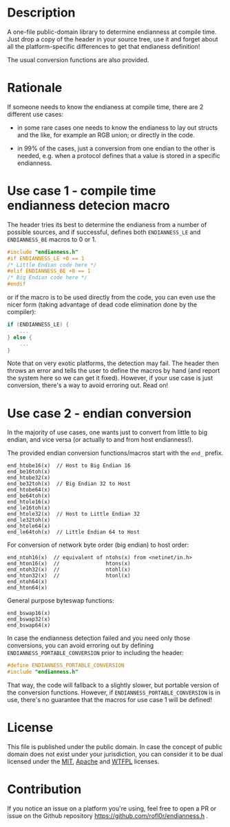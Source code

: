 # Description

A one-file public-domain library to determine endianness at compile time.
Just drop a copy of the header in your source tree, use it and forget about all
the platform-specific differences to get that endianess definition!

The usual conversion functions are also provided.

# Rationale

If someone needs to know the endianess at compile time, there are 2 different
use cases:

- in some rare cases one needs to know the endianess to lay out structs and the
  like, for example an RGB union; or directly in the code.

- in 99% of the cases, just a conversion from one endian to the other is needed,
  e.g. when a protocol defines that a value is stored in a specific endianness.

# Use case 1 - compile time endianness detecion macro

The header tries its best to determine the endianess from a number of possible
sources, and if successful, defines both `ENDIANNESS_LE` and `ENDIANNESS_BE`
macros to 0 or 1.

```C
#include "endianness.h"
#if ENDIANNESS_LE +0 == 1
/* Little Endian code here */
#elif ENDIANNESS_BE +0 == 1
/* Big Endian code here */
#endif
```

or if the macro is to be used directly from the code, you can even use the nicer
form (taking advantage of dead code elimination done by the compiler):

```C
if (ENDIANNESS_LE) {
    ...
} else {
    ...
}
```

Note that on very exotic platforms, the detection may fail. The header then
throws an error and tells the user to define the macros by hand (and report the
system here so we can get it fixed).
However, if your use case is just conversion, there's a way to avoid erroring
out. Read on!

# Use case 2 - endian conversion

In the majority of use cases, one wants just to convert from little to big
endian, and vice versa (or actually to and from host endianness!).

The provided endian conversion functions/macros start with the `end_` prefix.

```
end_htobe16(x)  // Host to Big Endian 16
end_be16toh(x)
end_htobe32(x)
end_be32toh(x)  // Big Endian 32 to Host
end_htobe64(x)
end_be64toh(x)
end_htole16(x)
end_le16toh(x)
end_htole32(x)  // Host to Little Endian 32
end_le32toh(x)
end_htole64(x)
end_le64toh(x)  // Little Endian 64 to Host
```

For conversion of network byte order (big endian) to host order:
```
end_ntoh16(x)  // equivalent of ntohs(x) from <netinet/in.h>
end_hton16(x)  //               htons(x)
end_ntoh32(x)  //               ntohl(x)
end_hton32(x)  //               htonl(x)
end_ntoh64(x)
end_hton64(x)
```

General purpose byteswap functions:
```
end_bswap16(x)
end_bswap32(x)
end_bswap64(x)
```

In case the endianness detection failed and you need only those conversions,
you can avoid erroring out by defining `ENDIANNESS_PORTABLE_CONVERSION` prior to
including the header:

```C
#define ENDIANNESS_PORTABLE_CONVERSION
#include "endianness.h"
```

That way, the code will fallback to a slightly slower, but portable version of
the conversion functions.
However, if `ENDIANNESS_PORTABLE_CONVERSION` is in use, there's no guarantee
that the macros for use case 1 will be defined!

# License

This file is published under the public domain. In case the concept of
public domain does not exist under your jurisdiction, you can consider it
to be dual licensed under the [MIT](https://opensource.org/licenses/MIT),
[Apache](https://www.apache.org/licenses/LICENSE-2.0) and
[WTFPL](http://www.wtfpl.net/about/) licenses.

# Contribution

If you notice an issue on a platform you're using, feel free to open a PR or
issue on the Github repository https://github.com/rofl0r/endianness.h .
